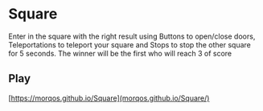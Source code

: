 # Square
Enter in the square with the right result using Buttons to open/close doors, Teleportations to teleport your square and Stops to stop the other square for 5 seconds. The winner will be the first who will reach 3 of score

## Play
[https://morqos.github.io/Square](morqos.github.io/Square/)
